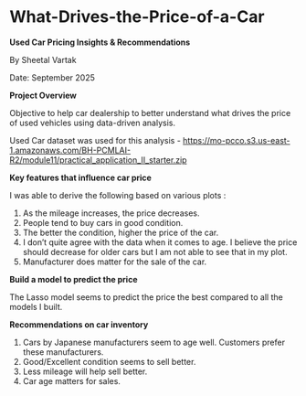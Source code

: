 # What-Drives-the-Price-of-a-Car

**Used Car Pricing Insights & Recommendations**

By Sheetal Vartak

Date: September 2025

**Project Overview**

Objective to help car dealership to better understand what drives the price of used vehicles using data-driven analysis.

Used Car dataset was used for this analysis - https://mo-pcco.s3.us-east-1.amazonaws.com/BH-PCMLAI-R2/module11/practical_application_II_starter.zip

**Key features that influence car price**

I was able to derive the following based on various plots :

1. As the mileage increases, the price decreases.
2. People tend to buy cars in good condition.
3. The better the condition, higher the price of the car.
4. I don’t quite agree with the data when it comes to age. I believe the price should decrease for older cars but I am not able to see that in my plot.
5. Manufacturer does matter for the sale of the car.

**Build a model to predict the price**

The Lasso model seems to predict the price the best compared to all the models I built.

**Recommendations on car inventory**

1. Cars by Japanese manufacturers seem to age well. Customers prefer these manufacturers.
2. Good/Excellent condition seems to sell better.
3. Less mileage will help sell better.
4. Car age matters for sales.
